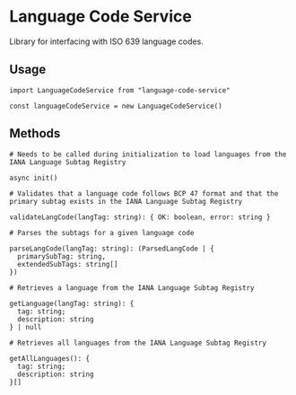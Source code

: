 # Language Code Service

Library for interfacing with ISO 639 language codes.

## Usage

```
import LanguageCodeService from "language-code-service"

const languageCodeService = new LanguageCodeService()
```

## Methods

```
# Needs to be called during initialization to load languages from the IANA Language Subtag Registry

async init()
```

```
# Validates that a language code follows BCP 47 format and that the primary subtag exists in the IANA Language Subtag Registry

validateLangCode(langTag: string): { OK: boolean, error: string }
```

```
# Parses the subtags for a given language code

parseLangCode(langTag: string): (ParsedLangCode | {
  primarySubTag: string,
  extendedSubTags: string[]
})
```


```
# Retrieves a language from the IANA Language Subtag Registry

getLanguage(langTag: string): {
  tag: string;
  description: string
} | null
```

```
# Retrieves all languages from the IANA Language Subtag Registry

getAllLanguages(): {
  tag: string;
  description: string
}[]
```
